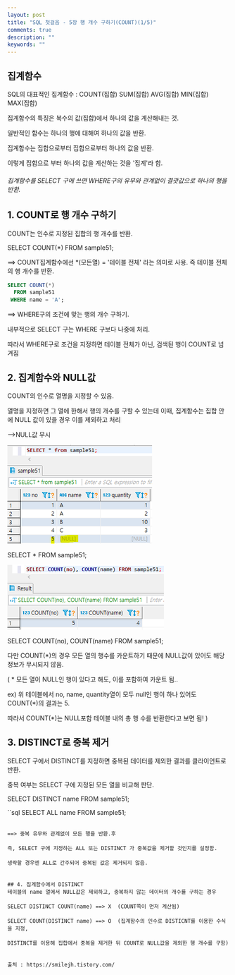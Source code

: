 ```yaml
---
layout: post
title: "SQL 첫걸음 - 5장 행 개수 구하기(COUNT)(1/5)" 
comments: true
description: ""
keywords: ""
---
```


## 집계함수
SQL의 대표적인 집계함수 : COUNT(집합)    SUM(집합)    AVG(집합)    MIN(집합)    MAX(집합)

집계함수의 특징은 복수의 값(집합)에서 하나의 값을 계산해내는 것. 

일반적인 함수는 하나의 행에 대해여 하나의 값을 반환. 

집계함수는 집합으로부터 집합으로부터 하나의 값을 반환. 

이렇게 집합으로 부터 하나의 값을 계산하는 것을 '집계'라 함. 

###### 집계함수를 SELECT 구에 쓰면 WHERE구의 유무와 관계없이 결괏값으로 하나의 행을 반환.

## 1. COUNT로 행 개수 구하기 

COUNT는 인수로 지정된 집합의 행 개수를 반환.  

SELECT COUNT(*) FROM sample51; 

==> COUNT집계함수에선 *(모든열) = '테이블 전체' 라는 의미로 사용. 즉 테이블 전체의 행 개수를 반환.

```sql
SELECT COUNT(*) 
  FROM sample51 
 WHERE name = 'A';
```

==> WHERE구의 조건에 맞는 행의 개수 구하기. 

내부적으로 SELECT 구는 WHERE 구보다 나중에 처리. 

따라서 WHERE구로 조건을 지정하면 테이블 전체가 아닌, 검색된 행이 COUNT로 넘겨짐


## 2. 집계함수와 NULL값

COUNT의 인수로 열명을 지정할 수 있음. 

열명을 지정하면 그 열에 한해서 행의 개수를 구할 수 있는데 이때, 집계함수는 집합 안에 NULL 값이 있을 경우 이를 제외하고 처리 

-->NULL값 무시

![99F5DC355B88920706](/images/sql_first_step/99F5DC355B88920706.png)

SELECT * FROM sample51;

![99DC02355B88925D08](/images/sql_first_step/99DC02355B88925D08.png)

SELECT COUNT(no), COUNT(name) FROM sample51;  

다만 COUNT(*)의 경우 모든 열의 행수를 카운트하기 때문에 NULL값이 있어도 해당 정보가 무시되지 않음. 

( * 모든 열이 NULL인 행이 있다고 해도, 이를 포함하여 카운트 됨.. 

ex) 위 테이블에서 no, name, quantity열이 모두 null인 행이 하나 있어도 COUNT(*)의 결과는 5. 

따라서 COUNT(*)는 NULL포함 테이블 내의 총 행 수를 반환한다고 보면 됨! ) 


## 3. DISTINCT로 중복 제거

SELECT 구에서 DISTINCT를 지정하면 중복된 데이터를 제외한 결과를 클라이언트로 반환.

중복 여부는 SELECT 구에 지정된 모든 열을 비교해 판단.

SELECT DISTINCT name FROM sample51;

``sql
SELECT ALL name 
  FROM sample51; 
```

==> 중복 유무와 관계없이 모든 행을 반환.후

즉, SELECT 구에 지정하는 ALL 또는 DISTINCT 가 중복값을 제거할 것인지를 설정함. 

생략할 경우엔 ALL로 간주되어 중복된 값은 제거되지 않음.


## 4. 집계함수에서 DISTINCT
테이블의 name 열에서 NULL값은 제외하고, 중복하지 않는 데이터의 개수를 구하는 경우 

SELECT DISTINCT COUNT(name) ==> X  (COUNT쪽이 먼저 계산됨)

SELECT COUNT(DISTINCT name) ==> O  (집계함수의 인수로 DISTICNT를 이용한 수식을 지정, 

DISTINCT를 이용해 집합에서 중복을 제거한 뒤 COUNT로 NULL값을 제외한 행 개수를 구함) 


출처 : https://smilejh.tistory.com/